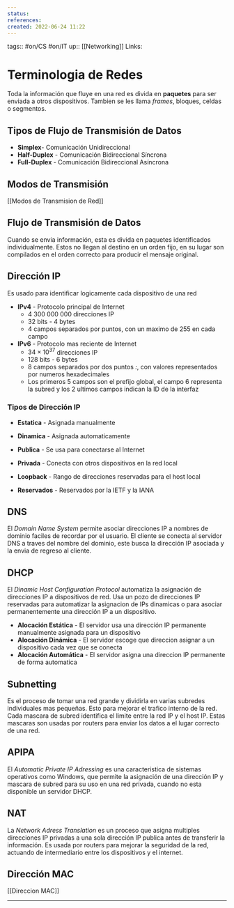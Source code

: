 ```yaml
---
status:
references:
created: 2022-06-24 11:22
---
```

tags:: #on/CS  #on/IT 
up:: [[Networking]]
Links: 
# Terminologia de Redes
Toda la información que fluye en una red es divida en **paquetes** para ser enviada a otros dispositivos. Tambien se les llama *frames*, bloques, celdas o segmentos.

## Tipos de Flujo de Transmisión de Datos
- **Simplex**- Comunicación Unidireccional
- **Half-Duplex** - Comunicación Bidireccional Síncrona
- **Full-Duplex** - Comunicación Bidireccional Asíncrona

## Modos de Transmisión
[[Modos de Transmision de Red]]

## Flujo de Transmisión de Datos
Cuando se envia información, esta es divida en paquetes identificados individualmente. Estos no llegan al destino en un orden fijo, en su lugar son compilados en el orden correcto para producir el mensaje original.

## Dirección IP
Es usado para identificar logicamente cada dispositivo de una red

- **IPv4** - Protocolo principal de Internet
	- 4 300 000 000 direcciones IP
	- 32 bits - 4 bytes
	- 4 campos separados por puntos, con un maximo de 255 en cada campo
- **IPv6** - Protocolo mas reciente de Internet
	- $34 \times 10^{37}$ direcciones IP
	- 128 bits - 6 bytes
	- 8 campos separados por dos puntos *:*, con valores representados por numeros hexadecimales
	- Los primeros 5 campos son el prefijo global, el campo 6 representa la subred y los 2 ultimos campos indican la ID de la interfaz

### Tipos de Dirección IP
- **Estatica** - Asignada manualmente
- **Dinamica** - Asignada automaticamente

- **Publica** - Se usa para conectarse al Internet
- **Privada** - Conecta con otros dispositivos en la red local

- **Loopback** - Rango de direcciones reservadas para el host local
- **Reservados** - Reservados por la IETF y la IANA

## DNS
El *Domain Name System* permite asociar direcciones IP a nombres de dominio faciles de recordar por el usuario. El cliente se conecta al servidor DNS a traves del nombre del dominio, este busca la dirección IP asociada y la envia de regreso al cliente.

## DHCP
El *Dinamic Host Configuration Protocol* automatiza la asignación de direcciones IP a dispositivos de red. Usa un pozo de direcciones IP reservadas para automatizar la asignacion de IPs dinamicas o para asociar permanentemente una dirección IP a un dispositivo.

- **Alocación Estática** - El servidor usa una dirección IP permanente manualmente asignada para un dispositivo
- **Alocación Dinámica** - El servidor escoge que direccion asignar a un dispositivo cada vez que se conecta
- **Alocación Automática** - El servidor asigna una direccion IP permanente de forma automatica

## Subnetting
Es el proceso de tomar una red grande y dividirla en varias subredes individuales mas pequeñas. Esto para mejorar el trafico interno de la red. Cada mascara de subred identifica el limite entre la red IP y el host IP. Estas mascaras son usadas por routers para enviar los datos a el lugar correcto de una red.

## APIPA
El *Automatic Private IP Adressing* es una caracteristica de sistemas operativos como Windows, que permite la asignación de una dirección IP y mascara de subred para su uso en una red privada, cuando no esta disponible un servidor DHCP.

## NAT
La *Network Adress Translation* es un proceso que asigna multiples direcciones IP privadas a una sola dirección IP publica antes de transferir la información. Es usada por routers para mejorar la seguridad de la red, actuando de intermediario entre los dispositivos y el internet.

## Dirección MAC
[[Direccion MAC]]
___
